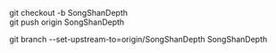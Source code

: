 







git  checkout  -b SongShanDepth    
git  push  origin SongShanDepth

 git branch --set-upstream-to=origin/SongShanDepth    SongShanDepth